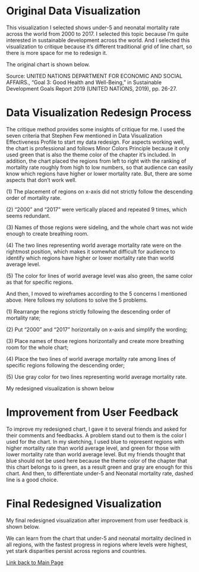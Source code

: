 # Original Data Visualization
This visualization I selected shows under-5 and neonatal mortality rate across the world from 2000 to 2017. I selected this topic because I’m quite interested in sustainable development across the world. And I selected this visualization to critique because it’s different traditional grid of line chart, so there is more space for me to redesign it.

The original chart is shown below.

Source: UNITED NATIONS DEPARTMENT FOR ECONOMIC AND SOCIAL AFFAIRS., “Goal 3: Good Health and Well-Being,” in Sustainable Development Goals Report 2019 (UNITED NATIONS, 2019), pp. 26-27.

# Data Visualization Redesign Process
The critique method provides some insights of critique for me. I used the seven criteria that Stephen Few mentioned in Data Visualization Effectiveness Profile to start my data redesign. For aspects working well, the chart is professional and follows Minor Colors Principle because it only used green that is also the theme color of the chapter it’s included. In addition, the chart placed the regions from left to right with the ranking of mortality rate roughly from high to low numbers, so that audience can easily know which regions have higher or lower mortality rate. But, there are some aspects that don’t work well. 

(1) The placement of regions on x-axis did not strictly follow the descending order of mortality rate. 

(2) “2000” and “2017” were vertically placed and repeated 9 times, which seems redundant. 

(3) Names of those regions were sideling, and the whole chart was not wide enough to create breathing room. 

(4) The two lines representing world average mortality rate were on the rightmost position, which makes it somewhat difficult for audience to identify which regions have higher or lower mortality rate than world average level. 

(5) The color for lines of world average level was also green, the same color as that for specific regions.

And then, I moved to wireframes according to the 5 concerns I mentioned above. Here follows my solutions to solve the 5 problems.

(1) Rearrange the regions strictly following the descending order of mortality rate;

(2) Put “2000” and “2017” horizontally on x-axis and simplify the wording;

(3) Place names of those regions horizontally and create more breathing room for the whole chart;

(4) Place the two lines of world average mortality rate among lines of specific regions following the descending order;

(5) Use gray color for two lines representing world average mortality rate.

My redesigned visualization is shown below


# Improvement from User Feedback
To improve my redesigned chart, I gave it to several friends and asked for their comments and feedbacks. A problem stand out to them is the color I used for the chart. In my sketching, I used blue to represent regions with higher mortality rate than world average level, and green for those with lower mortality rate than world average level. But my friends thought that blue should not be used here because the theme color of the chapter that this chart belongs to is green, as a result green and gray are enough for this chart. And then, to differentiate under-5 and Neonatal mortality rate, dashed line is a good choice.

# Final Redesigned Visualization
My final redesigned visualization after improvement from user feedback is shown below.

We can learn from the chart that under-5 and neonatal mortality declined in all regions, with the fastest progress in regions where levels were highest, yet stark disparities persist across regions and countries.


[Link back to Main Page](/README.md)

